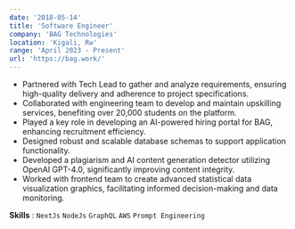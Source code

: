 ```yaml
---
date: '2018-05-14'
title: 'Software Engineer'
company: 'BAG Technologies'
location: 'Kigali, Rw'
range: 'April 2023 - Present'
url: 'https://bag.work/'
---
```


- Partnered with Tech Lead to gather and analyze requirements, ensuring high-quality delivery and adherence to project specifications.
- Collaborated with engineering team to develop and maintain upskilling services, benefiting over 20,000 students on the platform.
- Played a key role in developing an AI-powered hiring portal for BAG, enhancing recruitment efficiency.
- Designed robust and scalable database schemas to support application functionality.
- Developed a plagiarism and AI content generation detector utilizing OpenAI GPT-4.0, significantly improving content integrity.
- Worked with frontend team to create advanced statistical data visualization graphics, facilitating informed decision-making and data monitoring.

**Skills** : `NextJs` `NodeJs` `GraphQL` `AWS` `Prompt Engineering`

